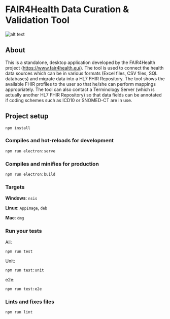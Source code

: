 # FAIR4Health Data Curation & Validation Tool

![alt text](https://www.fair4health.eu/images/logo.png)

## About

This is a standalone, desktop application developed by the FAIR4Health project (https://www.fair4health.eu/).
The tool is used to connect the health data sources which can be in various formats (Excel files,
CSV files, SQL databases) and migrate data into a HL7 FHIR Repository. The tool shows the available 
FHIR profiles to the user so that he/she can perform mappings appropriately. The tool can also
contact a Terminology Server (which is actually another HL7 FHIR Repository) so that data fields
can be annotated if coding schemes such as ICD10 or SNOMED-CT are in use.

## Project setup
```
npm install
```

### Compiles and hot-reloads for development
```
npm run electron:serve
```

### Compiles and minifies for production
```
npm run electron:build
```

### Targets

**Windows**: `nsis`

**Linux**: `AppImage`, `deb`

**Mac**: `dmg`

### Run your tests
All:
```
npm run test
```
Unit:
```
npm run test:unit
```
e2e:
```
npm run test:e2e
```

### Lints and fixes files
```
npm run lint
```

